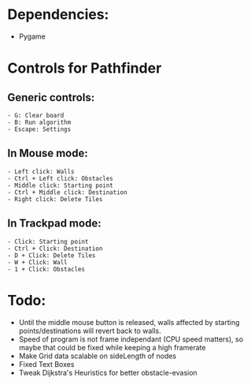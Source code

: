 # Dependencies:
- Pygame

# Controls for Pathfinder
## Generic controls:
    - G: Clear board
    - B: Run algorithm
    - Escape: Settings
## In Mouse mode:
    - Left click: Walls
    - Ctrl + Left click: Obstacles
    - Middle click: Starting point
    - Ctrl + Middle click: Destination
    - Right click: Delete Tiles
## In Trackpad mode:
    - Click: Starting point
    - Ctrl + Click: Destination
    - D + Click: Delete Tiles
    - W + Click: Wall
    - 1 + Click: Obstacles

# Todo:
- Until the middle mouse button is released, walls affected by starting points/destinations will revert back to walls.
- Speed of program is not frame independant (CPU speed matters), so maybe that could be fixed while keeping a high framerate
- Make Grid data scalable on sideLength of nodes
- Fixed Text Boxes
- Tweak Dijkstra's Heuristics for better obstacle-evasion